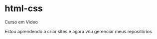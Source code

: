 # html-css
 Curso em Video

 Estou aprendendo a criar sites e agora vou gerenciar meus repositórios
